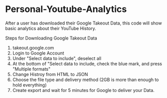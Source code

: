 # Personal-Youtube-Analytics
After a user has downloaded their Google Takeout Data, this code will show basic analytics about their YouTube History.

Steps for Downloading Google Takeout Data


1) takeout.google.com
2) Login to Google Account
3) Under "Select data to include", deselect all
4) At the bottom of "Select data to include, check the blue mark, and press "Multiple formats"
5) Change Histroy from HTML to JSON
6) Choose the file type and delivery method (2GB is more than enough to hold everything)
7) Create export and wait for 5 minutes for Google to deliver your Data.
